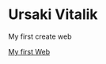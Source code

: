 

# Ursaki Vitalik
My first create web

[My first Web](https://vetalin4ik.github.io/GetHub/Index.html/ "Мой первый загруженный сайт")
